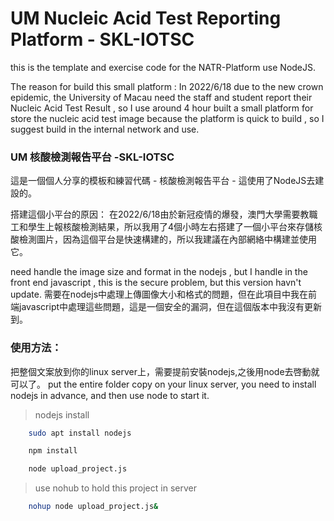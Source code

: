 # UM Nucleic Acid Test Reporting Platform - SKL-IOTSC
this is the template and exercise code for the NATR-Platform use NodeJS.

The reason for build this small platform :
In 2022/6/18 due to the new crown epidemic, the University of Macau need the staff and student report their Nucleic Acid Test Result , so I use around 4 hour built a small platform for store the nucleic acid test image because the platform is quick to build , so I suggest build in the internal network and use. 

### UM 核酸檢測報告平台 -SKL-IOTSC
這是一個個人分享的模板和練習代碼 - 核酸檢測報告平台 - 這使用了NodeJS去建設的。

搭建這個小平台的原因：
在2022/6/18由於新冠疫情的爆發，澳門大學需要教職工和學生上報核酸檢測結果，所以我用了4個小時左右搭建了一個小平台來存儲核酸檢測圖片，因為這個平台是快速構建的，所以我建議在內部網絡中構建並使用它。


need handle the image size and format in the nodejs , but I handle in the front end javascript , this is the secure problem, but this version havn't update.
需要在nodejs中處理上傳圖像大小和格式的問題，但在此項目中我在前端javascript中處理這些問題，這是一個安全的漏洞，但在這個版本中我沒有更新到。


### 使用方法：
把整個文案放到你的linux server上，需要提前安裝nodejs,之後用node去啓動就可以了。
put the entire folder copy on your linux server, you need to install nodejs in advance, and then use node to start it.


> nodejs install
```bash
	sudo apt install nodejs
```

```bash
	npm install
```

```bash
	node upload_project.js
```

> use nohub to hold this project in server
```bash
	nohup node upload_project.js&
```
